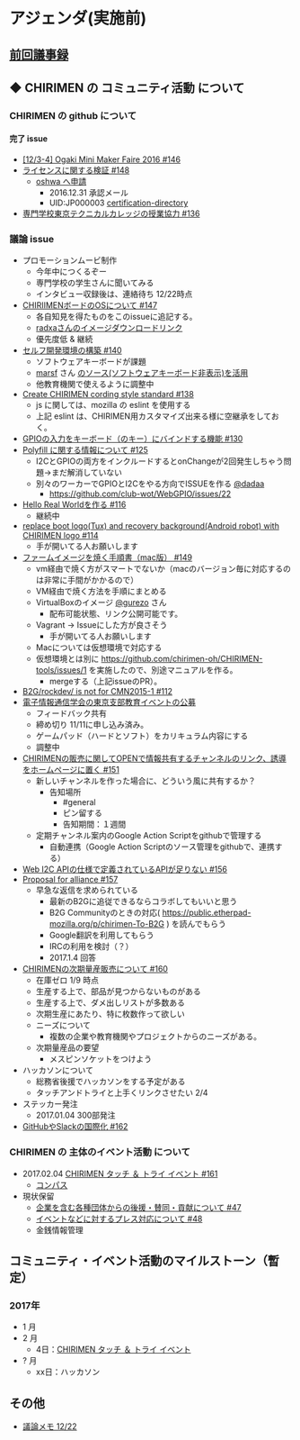 # アジェンダ(実施前)

## [前回議事録](meeting-2016.12.22.md)

## ◆ CHIRIMEN の コミュニティ活動 について
### CHIRIMEN の github について
#### 完了 issue
* [[12/3-4] Ogaki Mini Maker Faire 2016 #146](https://github.com/chirimen-oh/any-issues/issues/146)
* [ライセンスに関する検証  #148](https://github.com/chirimen-oh/any-issues/issues/148)
  * [oshwa へ申請](http://certificate.oshwa.org/get-certified/)
    * 2016.12.31 承認メール
    * UID:JP000003 [certification-directory](http://certificate.oshwa.org/certification-directory/)
* [専門学校東京テクニカルカレッジの授業協力 #136](https://github.com/chirimen-oh/any-issues/issues/136)

###  議論 issue
* プロモーションムービ制作
  * 今年中につくるぞー
  * 専門学校の学生さんに聞いてみる
  * インタビュー収録後は、連絡待ち 12/22時点
* [CHIRIIMENボードのOSについて #147](https://github.com/chirimen-oh/any-issues/issues/147)
  * 各自知見を得たものをこのissueに追記する。
  * [radxaさんのイメージダウンロードリンク](http://wiki.radxa.com/Rock/prebuilt_images)
  * 優先度低 & 継続
* [セルフ開発環境の構築 #140](https://github.com/chirimen-oh/any-issues/issues/140)
  * ソフトウェアキーボードが課題
  * [marsf](https://github.com/marsf) さん [のソース(ソフトウェアキーボード非表示)を活用](https://github.com/marsf/Phantom-keyboard)
  * 他教育機関で使えるように調整中
* [Create CHIRIMEN cording style standard #138](https://github.com/chirimen-oh/any-issues/issues/138)
  * js に関しては、mozilla の eslint を使用する
  * 上記 eslint は、CHIRIMEN用カスタマイズ出来る様に空継承をしておく。
* [GPIOの入力をキーボード（のキー）にバインドする機能 #130](https://github.com/chirimen-oh/any-issues/issues/130)
* [Polyfill に関する情報について #125](https://github.com/chirimen-oh/any-issues/issues/125)
  * I2CとGPIOの両方をインクルードするとonChangeが2回発生しちゃう問題→まだ解消していない
  * 別々のワーカーでGPIOとI2Cをやる方向でISSUEを作る [@dadaa](https://github.com/dadaa)
    * https://github.com/club-wot/WebGPIO/issues/22
* [Hello Real Worldを作る #116](https://github.com/chirimen-oh/any-issues/issues/116)
  * 継続中
* [replace boot logo(Tux) and recovery background(Android robot) with CHIRIMEN logo #114](https://github.com/chirimen-oh/any-issues/issues/114)
  * 手が開いてる人お願いします
* [ファームイメージを焼く手順書（mac版） #149](https://github.com/chirimen-oh/any-issues/issues/149)
  * vm経由で焼く方がスマートでないか（macのバージョン毎に対応するのは非常に手間がかかるので）
  * VM経由で焼く方法を手順にまとめる
  * VirtualBoxのイメージ [@gurezo](https://github.com/gurezo) さん
    * 配布可能状態、リンク公開可能です。
  * Vagrant → Issueにした方が良さそう
    * 手が開いてる人お願いします
  * Macについては仮想環境で対応する
  * 仮想環境とは別に https://github.com/chirimen-oh/CHIRIMEN-tools/issues/1 を実施したので、別途マニュアルを作る。
    * mergeする（上記issueのPR）。
* [B2G/rockdev/ is not for CMN2015-1 #112](https://github.com/chirimen-oh/any-issues/issues/112)
* [電子情報通信学会の東京支部教育イベントの公募](https://github.com/chirimen-oh/any-issues/issues/153)
  * フィードバック共有
  * 締め切り 11/11に申し込み済み。
  * ゲームパッド（ハードとソフト）をカリキュラム内容にする
  * 調整中
* [CHIRIMENの販売に関してOPENで情報共有するチャンネルのリンク、誘導をホームページに置く #151](https://github.com/chirimen-oh/any-issues/issues/151)
  * 新しいチャンネルを作った場合に、どういう風に共有するか？
    * 告知場所
      * #general
      * ピン留する
      * 告知期間：１週間
  * 定期チャンネル案内のGoogle Action Scriptをgithubで管理する
    * 自動連携（Google Action Scriptのソース管理をgithubで、連携する）
* [Web I2C APIの仕様で定義されているAPIが足りない #156](https://github.com/chirimen-oh/any-issues/issues/156)
* [Proposal for alliance #157](https://github.com/chirimen-oh/any-issues/issues/157)
  * 早急な返信を求められている
    * 最新のB2Gに追従できるならコラボしてもいいと思う
    * B2G Communityのときの対応( https://public.etherpad-mozilla.org/p/chirimen-To-B2G ) を読んでもらう
    * Google翻訳を利用してもらう
    * IRCの利用を検討（？）
    * 2017.1.4 回答
* [CHIRIMENの次期量産販売について #160](https://github.com/chirimen-oh/any-issues/issues/160)
  * 在庫ゼロ 1/9 時点
  * 生産する上で、部品が見つからないものがある
  * 生産する上で、ダメ出しリストが多数ある
  * 次期生産にあたり、特に枚数作って欲しい
  * ニーズについて
    * 複数の企業や教育機関やプロジェクトからのニーズがある。
  * 次期量産品の要望
    * メスピンソケットをつけよう
* ハッカソンについて
  * 総務省後援でハッカソンをする予定がある
  * タッチアンドトライと上手くリンクさせたい 2/4
* ステッカー発注
  * 2017.01.04 300部発注
* [GitHubやSlackの国際化 #162](https://github.com/chirimen-oh/any-issues/issues/162)

### CHIRIMEN の 主体のイベント活動 について
* 2017.02.04 [CHIRIMEN タッチ ＆ トライ イベント #161](https://github.com/chirimen-oh/any-issues/issues/161)
  * [コンパス](https://chirimen-oh.connpass.com/event/47706/)
* 現状保留
  * [ 企業を含む各種団体からの後援・賛同・貢献について #47  ](https://is.gd/y9GQVO)
  * [ イベントなどに対するプレス対応について #48  ](https://is.gd/03PdBo)
  * 金銭情報管理

## コミュニティ・イベント活動のマイルストーン（暫定）
### 2017年
* 1 月
* 2 月
  * 4日：[CHIRIMEN タッチ ＆ トライ イベント](https://chirimen-oh.connpass.com/event/47706/)
* ? 月
  * xx日：ハッカソン


## その他
* [議論メモ 12/22](https://public.etherpad-mozilla.org/p/chirimen-20161222)

